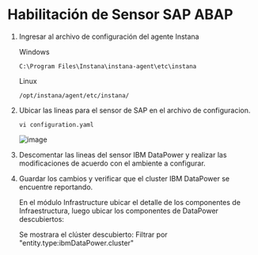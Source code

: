 # Habilitación de Sensor SAP ABAP

1. Ingresar al archivo de configuración del agente Instana

   Windows

       C:\Program Files\Instana\instana-agent\etc\instana

   Linux

       /opt/instana/agent/etc/instana/

2. Ubicar las lineas para el sensor de SAP en el archivo de configuracion.

       vi configuration.yaml

   ![image](https://github.com/user-attachments/assets/e34b0db7-3cda-424e-b250-4990e2d70743)

4. Descomentar las lineas del sensor IBM DataPower y realizar las modificaciones de acuerdo con el ambiente a configurar.


5. Guardar los cambios y verificar que el cluster IBM DataPower se encuentre reportando.

   En el módulo Infrastructure ubicar el detalle de los componentes de Infraestructura, luego ubicar los componentes de DataPower descubiertos:


   Se mostrara el clúster descubierto: Filtrar por "entity.type:ibmDataPower.cluster"
